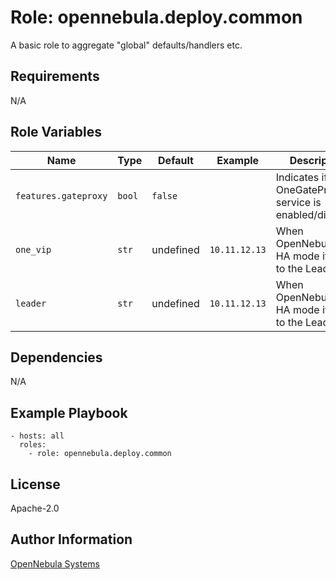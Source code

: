 Role: opennebula.deploy.common
==============================

A basic role to aggregate "global" defaults/handlers etc.

Requirements
------------

N/A

Role Variables
--------------

| Name                 | Type   | Default    | Example       | Description                                            |
|----------------------|--------|------------|---------------|--------------------------------------------------------|
| `features.gateproxy` | `bool` | `false`    |               | Indicates if OneGateProxy service is enabled/disabled. |
| `one_vip`            | `str`  | undefined  | `10.11.12.13` | When OpenNebula is in HA mode it points to the Leader. |
| `leader`             | `str`  | undefined  | `10.11.12.13` | When OpenNebula is in HA mode it points to the Leader. |

Dependencies
------------

N/A

Example Playbook
----------------

    - hosts: all
      roles:
        - role: opennebula.deploy.common

License
-------

Apache-2.0

Author Information
------------------

[OpenNebula Systems](https://opennebula.io/)
